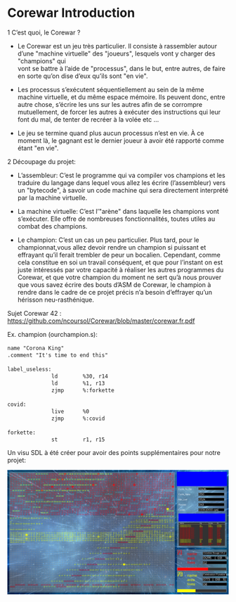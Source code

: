 # Corewar Introduction

1  C’est quoi, le Corewar ?

  - Le Corewar est un jeu très particulier. Il consiste à rassembler autour d’une "machine virtuelle" des "joueurs", lesquels vont y charger des "champions" qui   
    vont se battre à l’aide de "processus", dans le but, entre autres, de faire en sorte qu’on dise d’eux qu’ils sont "en vie".
   
  - Les processus s’exécutent séquentiellement au sein de la même machine virtuelle, et du même espace mémoire. Ils peuvent donc, entre autre chose, s’écrire les
    uns sur les autres afin de se corrompre mutuellement, de forcer les autres à exécuter des instructions qui leur font du mal, de tenter de recréer à la volée
    etc ...
  
  - Le jeu se termine quand plus aucun processus n’est en vie. À ce moment là, le gagnant est le dernier joueur à avoir été rapporté comme étant "en vie".
  
2  Découpage du projet:

  - L’assembleur: C’est le programme qui va compiler vos champions et les traduire du langage dans lequel vous allez les écrire (l’assembleur) vers un "bytecode",
    à savoir un code machine qui sera directement interprété par la machine virtuelle.
   
  - La machine virtuelle: C’est l’"arène" dans laquelle les champions vont s’exécuter. Elle offre de nombreuses fonctionnalités, toutes utiles au combat des
   champions.
    
  - Le champion: C’est un cas un peu particulier. Plus tard, pour le championnat,vous allez devoir rendre un champion si puissant et effrayant qu’il ferait
    trembler de peur un bocalien. Cependant, comme cela constitue en soi un travail conséquent, et que pour l’instant on est juste intéressés par votre capacité à 
    réaliser les autres programmes du Corewar, et que votre champion du moment ne sert qu’à nous prouver que vous savez écrire des bouts d’ASM de Corewar, le 
    champion à rendre dans le cadre de ce projet précis n’a besoin d’effrayer qu’un hérisson neu-rasthénique.
	 
Sujet Corewar 42 : https://github.com/ncoursol/Corewar/blob/master/corewar.fr.pdf

Ex. champion (ourchampion.s):
```
name "Corona King"
.comment "It's time to end this"

label_useless:
		      ld		%30, r14
		      ld		%1, r13
	 	      zjmp	    %:forkette

covid:
		      live	    %0
		      zjmp	    %:covid

forkette:
		      st		r1, r15
```
Un visu SDL à été créer pour avoir des points supplémentaires pour notre projet: 

![image1](https://github.com/ncoursol/Corewar/blob/master/screenshot_visu/Screenshot_octobre_rouge_vs_gagnant.png)
